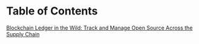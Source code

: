 # Table of Contents

[Blockchain Ledger in the Wild: Track and Manage Open Source Across the Supply Chain](./BlockChainLedgerInTheWild.pdf)

